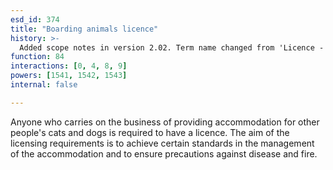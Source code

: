 ```yaml
---
esd_id: 374
title: "Boarding animals licence"
history: >-
  Added scope notes in version 2.02. Term name changed from 'Licence - boarding animals' to 'Licences - boarding animals' in version 3.00. Name changed to 'Boarding animals licence in version 4.00.
function: 84
interactions: [0, 4, 8, 9]
powers: [1541, 1542, 1543]
internal: false

---
```


Anyone who carries on the business of providing accommodation for other people's cats and dogs is required to have a licence. The aim of the licensing requirements is to achieve certain standards in the management of the accommodation and to ensure precautions against disease and fire.

